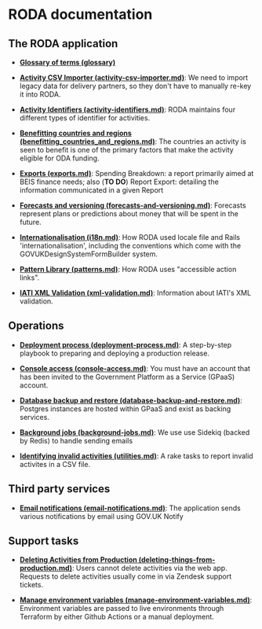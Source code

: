 # RODA documentation

## The RODA application

- **[Glossary of terms (glossary)](./glossary.md)**

- **[Activity CSV Importer (activity-csv-importer.md)](./activity-csv-importer.md)**: 
  We need to import legacy data for delivery partners, so they don't have to
manually re-key it into RODA.

- **[Activity Identifiers (activity-identifiers.md)](./activity-identifiers.md)**: 
  RODA maintains four different types of identifier for activities.

- **[Benefitting countries and regions (benefitting_countries_and_regions.md)](./benefitting_countries_and_regions.md)**: 
  The countries an activity is seen to benefit is one of the primary factors that make
the activity eligible for ODA funding.

- **[Exports (exports.md)](./exports.md)**:
  Spending Breakdown: a report primarily aimed at BEIS finance needs; also (**TO DO**) Report Export: detailing the information communicated in a given Report

- **[Forecasts and versioning (forecasts-and-versioning.md)](./forecasts-and-versioning.md)**:
  Forecasts represent plans or predictions about money that will be spent in the future.

- **[Internationalisation (i18n.md)](./i18n.md)**:
  How RODA used locale file and Rails 'internationalisation', including the conventions which come with the GOVUKDesignSystemFormBuilder system.

- **[Pattern Library (patterns.md)](./patterns.md)**:
  How RODA uses "accessible action links".

- **[IATI XML Validation (xml-validation.md)](./xml-validation.md)**:
  Information about IATI's XML validation.

## Operations

- **[Deployment process (deployment-process.md)](./deployment-process.md)**:
  A step-by-step playbook to preparing and deploying a production release.

- **[Console access (console-access.md)](./console-access.md)**:
  You must have an account that has been invited to the Government Platform as a Service (GPaaS) account.

- **[Database backup and restore (database-backup-and-restore.md)](./database-backup-and-restore.md)**:
  Postgres instances are hosted within GPaaS and exist as backing services.

- **[Background jobs (background-jobs.md)](./background-jobs.md)**: 
  We use use Sidekiq (backed by Redis) to handle sending emails

- **[Identifying invalid activities (utilities.md)](./utilities.md)**:
  A rake tasks to report invalid activites in a CSV file.


## Third party services

- **[Email notifications (email-notifications.md)](./email-notifications.md)**:
  The application sends various notifications by email using GOV.UK Notify


## Support tasks

- **[Deleting Activities from Production (deleting-things-from-production.md)](./deleting-things-from-production.md)**:
  Users cannot delete activities via the web app. Requests to delete activities usually come in via Zendesk support tickets.

- **[Manage environment variables (manage-environment-variables.md)](./manage-environment-variables.md)**:
  Environment variables are passed to live environments through Terraform by either Github Actions or a manual deployment.
